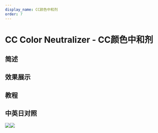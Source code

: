 ```yaml
---
display_name: CC颜色中和剂
order: 7
---
```


# CC Color Neutralizer - CC颜色中和剂

## 简述

## 效果展示

## 教程

## 中英日对照

![](https://mir.yuelili.com/user/AE/effects/AE-Effects-Color-CC_Color_Neutralizer.png)![](https://mir.yuelili.com/user/AE/effects/AE-Effects-Color-CC_Color_Neutralizer_cn.png)

